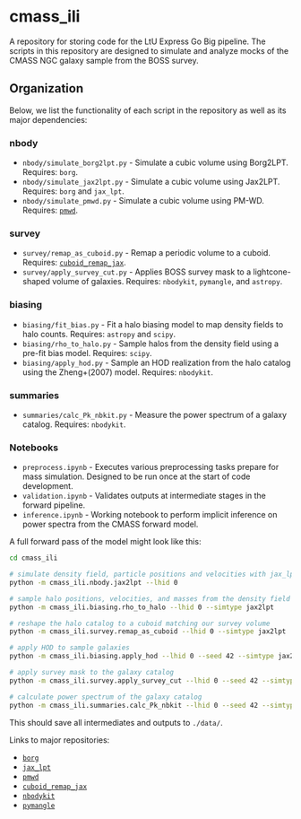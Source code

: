 # cmass_ili
A repository for storing code for the LtU Express Go Big pipeline. The scripts in this repository are designed to simulate and analyze mocks of the CMASS NGC galaxy sample from the BOSS survey.

## Organization
<!-- The repository is organized into three main directories: `simulation`, `summaries`, and `tools`. The `simulation` directory contains scripts for generating mock catalogs of the CMASS NGC sample. The `summaries` directory contains scripts for calculating informative summaries from the survey mocks. The `tools` directory contains software used to support various parts of the forward modeling pipeline. -->

Below, we list the functionality of each script in the repository as well as its major dependencies:

### nbody
  - `nbody/simulate_borg2lpt.py` - Simulate a cubic volume using Borg2LPT. Requires: `borg`.
  - `nbody/simulate_jax2lpt.py` - Simulate a cubic volume using Jax2LPT. Requires: `borg` and `jax_lpt`.
  - `nbody/simulate_pmwd.py` - Simulate a cubic volume using PM-WD. Requires: [`pmwd`](https://github.com/eelregit/pmwd/tree/master).

### survey
- `survey/remap_as_cuboid.py` - Remap a periodic volume to a cuboid. Requires: [`cuboid_remap_jax`](https://github.com/maho3/cuboid_remap_jax).
- `survey/apply_survey_cut.py` - Applies BOSS survey mask to a lightcone-shaped volume of galaxies. Requires: `nbodykit`, `pymangle`, and `astropy`.

### biasing
- `biasing/fit_bias.py` - Fit a halo biasing model to map density fields to halo counts. Requires: `astropy` and `scipy`.
- `biasing/rho_to_halo.py` - Sample halos from the density field using a pre-fit bias model. Requires: `scipy`.
- `biasing/apply_hod.py` - Sample an HOD realization from the halo catalog using the Zheng+(2007) model. Requires: `nbodykit`.

### summaries
- `summaries/calc_Pk_nbkit.py` - Measure the power spectrum of a galaxy catalog. Requires: `nbodykit`.

### Notebooks
- `preprocess.ipynb` -  Executes various preprocessing tasks prepare for mass simulation. Designed to be run once at the start of code development.
- `validation.ipynb` - Validates outputs at intermediate stages in the forward pipeline.
- `inference.ipynb` - Working notebook to perform implicit inference on power spectra from the CMASS forward model.

A full forward pass of the model might look like this:
```bash
cd cmass_ili

# simulate density field, particle positions and velocities with jax_lpt
python -m cmass_ili.nbody.jax2lpt --lhid 0

# sample halo positions, velocities, and masses from the density field
python -m cmass_ili.biasing.rho_to_halo --lhid 0 --simtype jax2lpt

# reshape the halo catalog to a cuboid matching our survey volume
python -m cmass_ili.survey.remap_as_cuboid --lhid 0 --simtype jax2lpt

# apply HOD to sample galaxies
python -m cmass_ili.biasing.apply_hod --lhid 0 --seed 42 --simtype jax2lpt

# apply survey mask to the galaxy catalog
python -m cmass_ili.survey.apply_survey_cut --lhid 0 --seed 42 --simtype jax2lpt

# calculate power spectrum of the galaxy catalog
python -m cmass_ili.summaries.calc_Pk_nbkit --lhid 0 --seed 42 --simtype jax2lpt
```

This should save all intermediates and outputs to `./data/`.

Links to major repositories:
- [`borg`](https://bitbucket.org/aquila-consortium/borg_public/src/e09486dfd098ffc4ccfbb167621a900034b4382e/?at=release%2F2.1)
- [`jax_lpt`](https://bitbucket.org/aquila-consortium/jax_lpt/src/main/)
- [`pmwd`](https://github.com/eelregit/pmwd/tree/master)
- [`cuboid_remap_jax`](https://github.com/maho3/cuboid_remap_jax)
- [`nbodykit`](https://github.com/bccp/nbodykit)
- [`pymangle`](https://github.com/esheldon/pymangle/tree/master)
